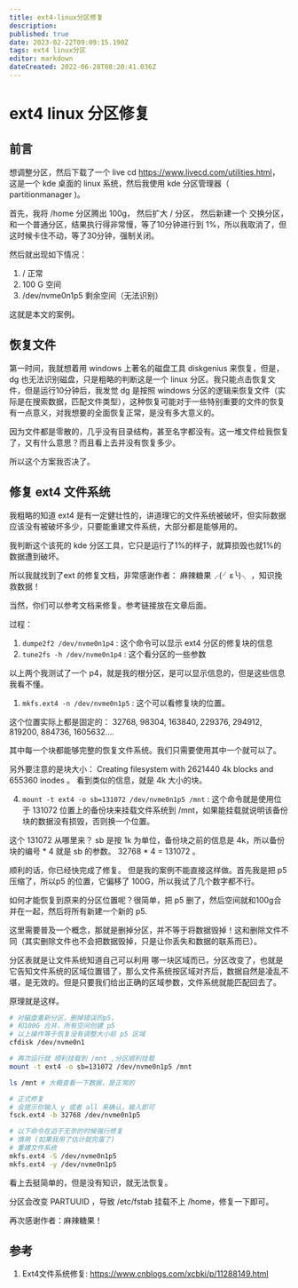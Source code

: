 ```yaml
---
title: ext4-linux分区修复
description: 
published: true
date: 2023-02-22T09:09:15.190Z
tags: ext4 linux分区
editor: markdown
dateCreated: 2022-06-28T08:20:41.036Z
---
```


# ext4 linux 分区修复

## 前言

想调整分区，然后下载了一个 live cd <https://www.livecd.com/utilities.html>， 这是一个 kde 桌面的 linux 系统，然后我使用 kde 分区管理器（ partitionmanager )。

首先，我将 /home 分区腾出 100g， 然后扩大 / 分区， 然后新建一个 交换分区，和一个普通分区，结果执行得非常慢，等了10分钟进行到 1%，所以我取消了，但这时候卡住不动，等了30分钟，强制关闭。

然后就出现如下情况：

1. / 正常
2. 100 G 空间
3. /dev/nvme0n1p5 剩余空间（无法识别）

这就是本文的案例。

## 恢复文件

第一时间，我就想着用 windows 上著名的磁盘工具 diskgenius 来恢复，但是， dg 也无法识别磁盘，只是粗略的判断这是一个 linux 分区。我只能点击恢复文件，但是运行10分钟后，我发觉 dg 是按照 windows 分区的逻辑来恢复文件（实际是在搜索数据，匹配文件类型），这种恢复可能对于一些特别重要的文件的恢复有一点意义，对我想要的全面恢复正常，是没有多大意义的。

因为文件都是零散的，几乎没有目录结构，甚至名字都没有。这一堆文件给我恢复了，又有什么意思？而且看上去并没有恢复多少。

所以这个方案我否决了。

## 修复 ext4 文件系统

我粗略的知道 ext4 是有一定健壮性的，讲道理它的文件系统被破坏，但实际数据应该没有被破坏多少，只要能重建文件系统，大部分都是能够用的。

我判断这个该死的 kde 分区工具，它只是运行了1%的样子，就算损毁也就1%的数据遭到破坏。

所以我就找到了ext 的修复文档，非常感谢作者： 麻辣糖果╭(╯ε╰)╮ ，知识挽救数据！

当然，你们可以参考文档来修复。参考链接放在文章后面。

过程：

1. `dumpe2f2 /dev/nvme0n1p4`  : 这个命令可以显示 ext4 分区的修复块的信息
2. `tune2fs -h /dev/nvme0n1p4` : 这个看分区的一些参数

以上两个我测试了一个 p4，就是我的根分区，是可以显示信息的，但是这些信息我看不懂。

1. `mkfs.ext4 -n /dev/nvme0n1p5` : 这个可以看修复块的位置。

这个位置实际上都是固定的： 32768, 98304, 163840, 229376, 294912, 819200, 884736, 1605632....

其中每一个块都能够完整的恢复文件系统。我们只需要使用其中一个就可以了。

另外要注意的是块大小： Creating filesystem with 2621440 4k blocks and 655360 inodes  。 看到类似的信息，就是 4k 大小的块。

4. `mount -t ext4 -o sb=131072 /dev/nvme0n1p5 /mnt` : 这个命令就是使用位于 131072 位置上的备份块来挂载文件系统到 /mnt，如果能挂载就说明该备份块的数据没有损毁，否则换一个位置。

这个 131072 从哪里来？ sb 是按 1k 为单位，备份块之前的信息是 4k，所以备份块的编号 * 4 就是 sb 的参数。 32768 * 4 = 131072 。

顺利的话，你已经快完成了修复。 但是我的案例不能直接这样做。首先我是把 p5 压缩了，所以p5 的位置，它偏移了 100G，所以我试了几个数字都不行。

如何才能恢复到原来的分区位置呢？很简单，把 p5 删了，然后空间就和100g合并在一起，然后将所有新建一个新的 p5.

这里需要普及一个概念，那就是删掉分区，并不等于将数据毁掉！这和删除文件不同（其实删除文件也不会把数据毁掉，只是让你丢失和数据的联系而已）。

分区表就是让文件系统知道自己可以利用 哪一块区域而已，分区改变了，也就是它告知文件系统的区域位置错了，那么文件系统按区域对齐后，数据自然是凌乱不堪，是无效的。但是只要我们给出正确的区域参数，文件系统就能匹配回去了。

原理就是这样。

```bash
# 对磁盘重新分区，删掉错误的p5， 
# 和100G 合并，所有空间创建 p5
# 以上操作等于恢复没有调整大小前 p5 区域
cfdisk /dev/nvme0n1 

# 再次运行就 顺利挂载到 /mnt ,分区顺利挂载
mount -t ext4 -o sb=131072 /dev/nvme0n1p5 /mnt

ls /mnt # 大概查看一下数据，是正常的

# 正式修复
# 会提示你输入 y 或者 all 来确认，输入即可
fsck.ext4 -b 32768 /dev/nvme0n1p5

# 以下命令在迫于无奈的时候强行修复
# 慎用 (如果我用了估计就完蛋了)
# 重建文件系统
mkfs.ext4 -S /dev/nvme0n1p5
mkfs.ext4 -y /dev/nvme0n1p5
```

看上去挺简单的，但是没有知识，就无法恢复。

分区会改变 PARTUUID ，导致 /etc/fstab 挂载不上 /home，修复一下即可。

再次感谢作者：麻辣糖果！

## 参考

1. Ext4文件系统修复: <https://www.cnblogs.com/xcbki/p/11288149.html>
